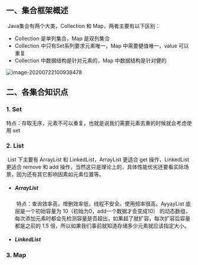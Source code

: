 ## 一、集合框架概述

​		Java集合有两个大类，Collection 和 Map，两者主要有以下区别：

+ Collection 是单列集合，Map 是双列集合
+ Collection 中只有Set系列要求元素唯一，Map 中需要健值唯一，value 可以重复
+ Collection 中数据结构是针对元素的，Map 中数据结构是针对健的

![image-20200722100938478](https://pictures.huazai.fun/uPic/image-20200722100938478.png)



## 二、各集合知识点

### 1. Set

​		特点：存取无序，元素不可以重复，也就是说我们需要元素去重的时候就会考虑使用 set







### 2. List

​		List 下主要有 ArrayList 和 LinkedList，ArrayList 更适合 get 操作，LinkedList 更适合 remove 和 add 操作，当然这只是理论上的，具体性能优劣还要看实际场景，因为还有其它影响因素如元素位置等。

+ ##### ArrayList

  ​		特点：查询效率高，增删效率低，线程不安全。使用频率很高。AyyayList 底层是一个初始容量为 10（初始为0，add一个数据才会变成10） 的动态数组，每次添加元素时都会先检测容量是否超出，如果超了就扩容，每次扩容后容量都是之前的 1.5 倍，所以如果我们事前就知道存储多少元素就应该指定大小。

  

+ ##### LinkedList



### 3. Map

